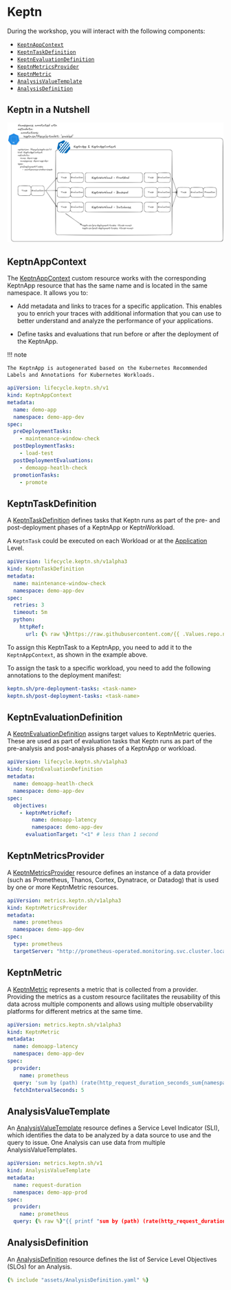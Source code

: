# Keptn

During the workshop, you will interact with the following components:

- [`KeptnAppContext`](#keptnappcontext)
- [`KeptnTaskDefinition`](#keptntaskdefinition)
- [`KeptnEvaluationDefinition`](#keptnevaluationdefinition)
- [`KeptnMetricsProvider`](#keptnmetricsprovider)
- [`KeptnMetric`](#keptnmetric)
- [`AnalysisValueTemplate`](#analysisvaluetemplate)
- [`AnalysisDefinition`](#analysisdefinition)

## Keptn in a Nutshell

![Keptn Overview](../assets/03-keptn-overview.png)

## KeptnAppContext

The [KeptnAppContext](https://keptn.sh/stable/docs/reference/crd-reference/appcontext/) custom resource works with the corresponding KeptnApp resource that has the same name and is located in the same namespace. It allows you to:

- Add metadata and links to traces for a specific application. This enables you to enrich your traces with additional information that you can use to better understand and analyze the performance of your applications.

- Define tasks and evaluations that run before or after the deployment of the KeptnApp.

!!! note

    The KeptnApp is autogenerated based on the Kubernetes Recommended Labels and Annotations for Kubernetes Workloads.

```yaml
apiVersion: lifecycle.keptn.sh/v1
kind: KeptnAppContext
metadata:
  name: demo-app
  namespace: demo-app-dev
spec:
  preDeploymentTasks:
    - maintenance-window-check
  postDeploymentTasks:
    - load-test
  postDeploymentEvaluations:
    - demoapp-heatlh-check
  promotionTasks:
    - promote
```

## KeptnTaskDefinition

A [KeptnTaskDefinition](https://keptn.sh/stable/docs/reference/crd-reference/taskdefinition/) defines tasks that Keptn runs as part of the pre- and post-deployment phases of a KeptnApp or KeptnWorkload.

A `KeptnTask` could be executed on each Workload or at the [Application](#keptnappcontext) Level.

```yaml
apiVersion: lifecycle.keptn.sh/v1alpha3
kind: KeptnTaskDefinition
metadata:
  name: maintenance-window-check
  namespace: demo-app-dev
spec:
  retries: 3
  timeout: 5m
  python:
    httpRef: 
      url: {% raw %}https://raw.githubusercontent.com/{{ .Values.repo.name }}/{{ .Values.repo.revision }}/tasks/checkmaintenance.py{% endraw %}
```

To assign this KeptnTask to a KeptnApp, you need to add it to the `KeptnAppContext`, as shown in the example above.

To assign the task to a specific workload, you need to add the following annotations to the deployment manifest:

```yaml
keptn.sh/pre-deployment-tasks: <task-name>
keptn.sh/post-deployment-tasks: <task-name>
```

## KeptnEvaluationDefinition

A [KeptnEvaluationDefinition](https://keptn.sh/stable/docs/reference/crd-reference/evaluationdefinition/) assigns target values to KeptnMetric queries. These are used as part of evaluation tasks that Keptn runs as part of the pre-analysis and post-analysis phases of a KeptnApp or workload.

```yaml
apiVersion: lifecycle.keptn.sh/v1alpha3
kind: KeptnEvaluationDefinition
metadata:
  name: demoapp-heatlh-check
  namespace: demo-app-dev
spec:
  objectives:
    - keptnMetricRef:
        name: demoapp-latency
        namespace: demo-app-dev
      evaluationTarget: "<1" # less than 1 second
```

## KeptnMetricsProvider

A [KeptnMetricsProvider](https://keptn.sh/stable/docs/reference/crd-reference/metricsprovider/) resource defines an instance of a data provider (such as Prometheus, Thanos, Cortex, Dynatrace, or Datadog) that is used by one or more KeptnMetric resources.

```yaml
apiVersion: metrics.keptn.sh/v1alpha3
kind: KeptnMetricsProvider
metadata:
  name: prometheus
  namespace: demo-app-dev
spec:
  type: prometheus
  targetServer: "http://prometheus-operated.monitoring.svc.cluster.local:9090"
```

## KeptnMetric

A [KeptnMetric](https://keptn.sh/stable/docs/reference/crd-reference/metric/) represents a metric that is collected from a provider. Providing the metrics as a custom resource facilitates the reusability of this data across multiple components and allows using multiple observability platforms for different metrics at the same time.

```yaml
apiVersion: metrics.keptn.sh/v1alpha3
kind: KeptnMetric
metadata:
  name: demoapp-latency
  namespace: demo-app-dev
spec:
  provider:
    name: prometheus
  query: 'sum by (path) (rate(http_request_duration_seconds_sum{namespace="demo-app-dev", path="/"}[2m]) / rate(http_request_duration_seconds_count{namespace="demo-app-dev", path="/"}[2m]))'
  fetchIntervalSeconds: 5
```

## AnalysisValueTemplate

An [AnalysisValueTemplate](https://keptn.sh/stable/docs/reference/crd-reference/analysisvaluetemplate/) resource defines a Service Level Indicator (SLI), which identifies the data to be analyzed by a data source to use and the query to issue. One Analysis can use data from multiple AnalysisValueTemplates.

```yaml
apiVersion: metrics.keptn.sh/v1
kind: AnalysisValueTemplate
metadata:
  name: request-duration
  namespace: demo-app-prod
spec:
  provider:
    name: prometheus
  query: {% raw %}"{{ printf "sum by (path) (rate(http_request_duration_seconds_sum{namespace='demo-app-prod', path='/'}[1m]) / rate(http_request_duration_seconds_count{path='/'}[1m]))" }}"{% endraw %}
```

## AnalysisDefinition

An [AnalysisDefinition](https://keptn.sh/stable/docs/reference/crd-reference/analysisdefinition/) resource defines the list of Service Level Objectives (SLOs) for an Analysis.

```yaml
{% include "assets/AnalysisDefinition.yaml" %}
```
